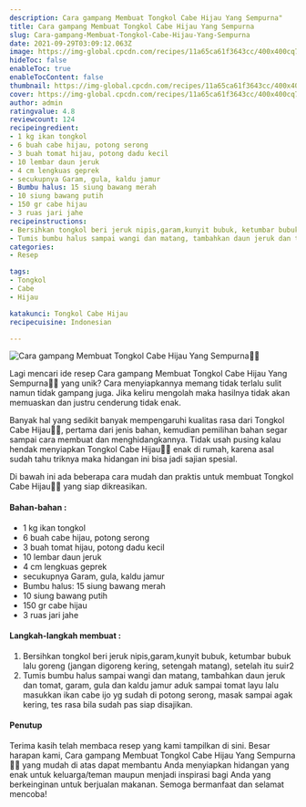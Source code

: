 ```yaml
---
description: Cara gampang Membuat Tongkol Cabe Hijau Yang Sempurna"
title: Cara gampang Membuat Tongkol Cabe Hijau Yang Sempurna
slug: Cara-gampang-Membuat-Tongkol-Cabe-Hijau-Yang-Sempurna
date: 2021-09-29T03:09:12.063Z
image: https://img-global.cpcdn.com/recipes/11a65ca61f3643cc/400x400cq70/photo.jpg
hideToc: false
enableToc: true
enableTocContent: false
thumbnail: https://img-global.cpcdn.com/recipes/11a65ca61f3643cc/400x400cq70/photo.jpg
cover: https://img-global.cpcdn.com/recipes/11a65ca61f3643cc/400x400cq70/photo.jpg
author: admin
ratingvalue: 4.8
reviewcount: 124
recipeingredient:
- 1 kg ikan tongkol
- 6 buah cabe hijau, potong serong
- 3 buah tomat hijau, potong dadu kecil
- 10 lembar daun jeruk
- 4 cm lengkuas geprek
- secukupnya Garam, gula, kaldu jamur
- Bumbu halus: 15 siung bawang merah
- 10 siung bawang putih
- 150 gr cabe hijau
- 3 ruas jari jahe
recipeinstructions:
- Bersihkan tongkol beri jeruk nipis,garam,kunyit bubuk, ketumbar bubuk lalu goreng (jangan digoreng kering, setengah matang), setelah itu suir2
- Tumis bumbu halus sampai wangi dan matang, tambahkan daun jeruk dan tomat, garam, gula dan kaldu jamur aduk sampai tomat layu lalu masukkan ikan cabe ijo yg sudah di potong serong, masak sampai agak kering, tes rasa bila sudah pas siap disajikan.
categories:
- Resep

tags:
- Tongkol
- Cabe
- Hijau

katakunci: Tongkol Cabe Hijau
recipecuisine: Indonesian

---
```


![Cara gampang Membuat Tongkol Cabe Hijau Yang Sempurna👩‍🍳](https://img-global.cpcdn.com/recipes/11a65ca61f3643cc/400x400cq70/photo.jpg)

Lagi mencari ide resep Cara gampang Membuat Tongkol Cabe Hijau Yang Sempurna👩‍🍳 yang unik? Cara menyiapkannya memang tidak terlalu sulit namun tidak gampang juga. Jika keliru mengolah maka hasilnya tidak akan memuaskan dan justru cenderung tidak enak.

Banyak hal yang sedikit banyak mempengaruhi kualitas rasa dari Tongkol Cabe Hijau👩‍🍳, pertama dari jenis bahan, kemudian pemilihan bahan segar sampai cara membuat dan menghidangkannya. Tidak usah pusing kalau hendak menyiapkan Tongkol Cabe Hijau👩‍🍳 enak di rumah, karena asal sudah tahu triknya maka hidangan ini bisa jadi sajian spesial.

Di bawah ini ada beberapa cara mudah dan praktis untuk membuat Tongkol Cabe Hijau👩‍🍳 yang siap dikreasikan.

<!--inarticleads1-->

#### Bahan-bahan :

- 1 kg ikan tongkol
- 6 buah cabe hijau, potong serong
- 3 buah tomat hijau, potong dadu kecil
- 10 lembar daun jeruk
- 4 cm lengkuas geprek
- secukupnya Garam, gula, kaldu jamur
- Bumbu halus: 15 siung bawang merah
- 10 siung bawang putih
- 150 gr cabe hijau
- 3 ruas jari jahe

<!--inarticleads2-->

#### Langkah-langkah membuat :

1. Bersihkan tongkol beri jeruk nipis,garam,kunyit bubuk, ketumbar bubuk lalu goreng (jangan digoreng kering, setengah matang), setelah itu suir2
1. Tumis bumbu halus sampai wangi dan matang, tambahkan daun jeruk dan tomat, garam, gula dan kaldu jamur aduk sampai tomat layu lalu masukkan ikan cabe ijo yg sudah di potong serong, masak sampai agak kering, tes rasa bila sudah pas siap disajikan.

#### Penutup

Terima kasih telah membaca resep yang kami tampilkan di sini. Besar harapan kami, Cara gampang Membuat Tongkol Cabe Hijau Yang Sempurna👩‍🍳 yang mudah di atas dapat membantu Anda menyiapkan hidangan yang enak untuk keluarga/teman maupun menjadi inspirasi bagi Anda yang berkeinginan untuk berjualan makanan. Semoga bermanfaat dan selamat mencoba!